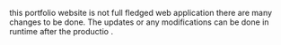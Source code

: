 this portfolio website is not full fledged web application there are many changes to be done. The updates or any modifications can be done in runtime after the productio .
